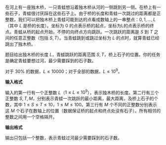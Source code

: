 在河上有一座独木桥，一只青蛙想沿着独木桥从河的一侧跳到另一侧。在桥上有一些石子，青蛙很讨厌踩在这些石子上。由于桥的长度和青蛙一次跳过的距离都是正整数，我们可以把独木桥上青蛙可能到达的点看成数轴上的一串整点：$0, 1, ..., L$（其中 $L$ 是桥的长度）。坐标为 $0$ 的点表示桥的起点，坐标为L的点表示桥的终点。青蛙从桥的起点开始，不停的向终点方向跳跃。一次跳跃的距离是 $S$ 到 $T$ 之间的任意正整数（包括 $S, T$）。当青蛙跳到或跳过坐标为 $L$ 的点时，就算青蛙已经跳出了独木桥。

题目给出独木桥的长度 $L$，青蛙跳跃的距离范围 $S,T$，桥上石子的位置。你的任务是确定青蛙要想过河，最少需要踩到的石子数。

对于 30% 的数据，$L \leq 10000$；对于全部的数据，$L \leq 10^9$。

**输入格式**

输入的第一行有一个正整数 $L$（$1 \leq L \leq 10^9$），表示独木桥的长度。第二行有三个正整数 $S, T, M$，分别表示青蛙一次跳跃的最小距离，最大距离，及桥上石子的个数，其中 $1 \leq S \leq T \leq 10$，$1 \leq M \leq 100$。第三行有 $M$ 个不同的正整数分别表示这 $M$ 个石子在数轴上的位置（数据保证桥的起点和终点处没有石子）。所有相邻的整数之间用一个空格隔开。

**输出格式**

输出只包括一个整数，表示青蛙过河最少需要踩到的石子数。
